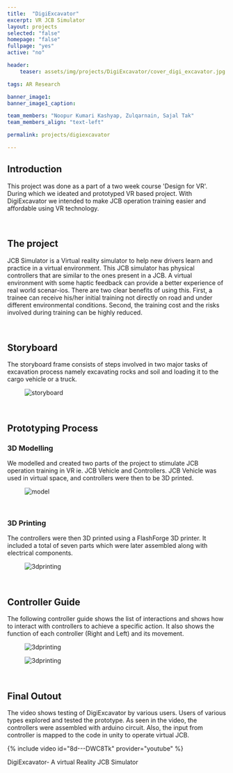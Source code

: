 ```yaml
---
title:  "DigiExcavator"
excerpt: VR JCB Simulator
layout: projects
selected: "false"
homepage: "false"
fullpage: "yes"
active: "no"

header:
    teaser: assets/img/projects/DigiExcavator/cover_digi_excavator.jpg

tags: AR Research

banner_image1: 
banner_image1_caption:

team_members: "Noopur Kumari Kashyap, Zulqarnain, Sajal Tak"
team_members_align: "text-left"

permalink: projects/digiexcavator

--- 
```


## Introduction

This project was done as a part of a two week course 'Design for VR'. During which we ideated and prototyped VR based project. With DigiExcavator we intended to make JCB operation training easier and affordable using VR technology.

<br>

## The project

JCB Simulator is a Virtual reality simulator to help new drivers learn and practice in a virtual environment. This JCB simulator has physical controllers that are similar to the ones present in a JCB. A virtual environment with some haptic feedback can provide a better experience of real world scenar-ios. There are two clear benefits of using this. First, a trainee can receive his/her initial training not directly on road and under different environmental conditions. Second, the training cost and the risks involved during training can be highly reduced.

<br>

## Storyboard

The storyboard frame consists of steps involved in two major tasks of excavation process namely excavating rocks and soil and loading it to the cargo vehicle or a truck.

<figure class="align-center" style="width:100%;">
  <img src="{{ site.url }}{{ site.baseurl }}/assets/img/projects/DigiExcavator/storyboard_digiexcavator.jpg" alt="storyboard">
</figure>

<br>

## Prototyping Process

### 3D Modelling

We modelled and created two parts of the project to stimulate JCB operation training in VR ie. JCB Vehicle and Controllers. JCB Vehicle was used in virtual space, and controllers were then to be 3D printed.

<figure class="align-center" style="width:100%;">
  <img src="{{ site.url }}{{ site.baseurl }}/assets/img/projects/DigiExcavator/model_digiexcavator.jpg" alt="model">
</figure>

<br>

### 3D Printing

The controllers were then 3D printed using a FlashForge 3D printer. It included a total of seven parts which were later assembled along with electrical components.

<figure class="align-center" style="width:100%;">
  <img src="{{ site.url }}{{ site.baseurl }}/assets/img/projects/DigiExcavator/3dprinting_digiexcavator.jpg" alt="3dprinting">
</figure>

<br>

## Controller Guide

The following controller guide shows the list of interactions and shows how to interact with controllers to achieve a specific action. It also shows the function of each controller (Right and Left) and its movement.


<figure class="align-center" style="width:100%;">
  <img src="{{ site.url }}{{ site.baseurl }}/assets/img/projects/DigiExcavator/controller_digiexcavator.jpg" alt="3dprinting">
</figure>

<figure class="align-center" style="width:100%;">
  <img src="{{ site.url }}{{ site.baseurl }}/assets/img/projects/DigiExcavator/controllersheet_digiexcavator.jpg" alt="3dprinting">
</figure>

<br>

## Final Outout

The video shows testing of DigiExcavator by various users. Users of various types explored and tested the prototype. As seen in the video, the controllers were assembled with arduino circuit. Also, the input from controller is mapped to the code in unity to operate virtual JCB.

{% include video id="8d---DWC8Tk" provider="youtube" %}
<figcaption>DigiExcavator- A virtual Reality JCB Simulator</figcaption>

<br> 
